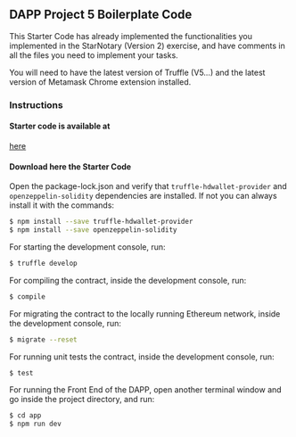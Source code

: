 ## DAPP Project 5 Boilerplate Code

This Starter Code has already implemented the functionalities you implemented in the StarNotary (Version 2) exercise, and have comments in all the files you need to implement your tasks.

You will need to have the latest version of Truffle (V5...) and the latest version of Metamask Chrome extension installed.

### Instructions

#### Starter code is available at

[here](https://s3.amazonaws.com/video.udacity-data.com/topher/2019/January/5c51c4c0_project-5-starter-code/project-5-starter-code.zip)

#### Download here the Starter Code

Open the package-lock.json and verify that `truffle-hdwallet-provider` and `openzeppelin-solidity` dependencies are installed. If not you can always install it with the commands:

```bash
$ npm install --save truffle-hdwallet-provider
$ npm install --save openzeppelin-solidity
```

For starting the development console, run:

```bash
$ truffle develop
```

For compiling the contract, inside the development console, run:

```bash
$ compile
```

For migrating the contract to the locally running Ethereum network, inside the development console, run:

```bash
$ migrate --reset
```

For running unit tests the contract, inside the development console, run:

```bash
$ test
```

For running the Front End of the DAPP, open another terminal window and go inside the project directory, and run:

```bash
$ cd app
$ npm run dev
```
